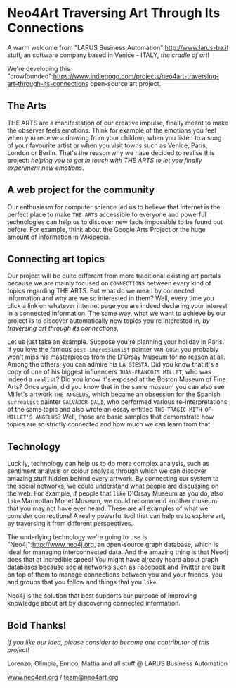 # Neo4Art Traversing Art Through Its Connections

A warm welcome from "LARUS Business Automation":http://www.larus-ba.it stuff, an software company based in Venice - ITALY, *the cradle of art*!

We're developing this "crowfounded":https://www.indiegogo.com/projects/neo4art-traversing-art-through-its-connections open-source art project.

## The Arts

THE ARTS are a manifestation of our creative impulse, finally meant to make the observer feels emotions.
Think for example of the emotions you feel when you receive a drawing from your children, when you listen to a song of your favourite artist or when you visit towns such as Venice, Paris, London or Berlin.
That's the reason why we have decided to realise this project: *helping you to get in touch with THE ARTS to let you finally experiment new emotions*. 

## A web project for the community

Our enthusiasm for computer science led us to believe that Internet is the perfect place to make `THE ARTS` accessible to everyone and powerful technologies can help us to discover new facts impossible to be found out before.
For example, think about the Google Arts Project or the huge amount of information in Wikipedia. 

## Connecting art topics

Our project will be quite different from more traditional existing art portals because we are mainly focused on `CONNECTIONS` between every kind of topics regarding THE ARTS.
But what do we mean by connected information and why are we so interested in them?
Well, every time you click a link on whatever internet page you are indeed declaring your interest in a connected information.
The same way, what we want to achieve by our project is to discover automatically new topics you're interested in, *by traversing art through its connections*. 

Let us just take an example. Suppose you're planning your holiday in Paris.
If you love the famous `post-impressionist` painter `VAN GOGH` you probably won't miss his masterpieces from the D'Orsay Museum for no reason at all.
Among the others, you can admire his `LA SIESTA`.
Did you know that it's a copy of one of his biggest influencers `JUAN-FRANCOIS MILLET`, who was indeed a `realist`?
Did you know it's exposed at the Boston Museum of Fine Arts?
Once again, did you know that in the same museum you can also see Millet's artwork `THE ANGELUS`, which became an obsession for the Spanish `surrealist` painter `SALVADOR DALI`,
who performed various re-interpretations of the same topic and also wrote an essay entitled `THE TRAGIC MITH OF MILLET'S ANGELUS`? 
Well, those are basic samples that demonstrate how topics are so strictly connected and how much we can learn from that.

## Technology

Luckily, technology can help us to do more complex analysis, such as sentiment analysis or colour analysis through which we can discover amazing stuff hidden behind every artwork. 
By connecting our system to the social networks, we could understand what people are discussing on the web.
For example, if people that `like` D'Orsay Museum as you do, also `like` Marmottan Monet Museum, we could recommend another museum that you may not have ever heard. 
These are all examples of what we consider connections! A really powerful tool that can help us to explore art, by traversing it from different perspectives.

The underlying technology we're going to use is "Neo4j":http://www.neo4j.org, an open-source graph database,
which is ideal for managing interconnected data. And the amazing thing is that Neo4j does that at incredible speed!
You might have already heard about graph databases because social networks such as Facebook and Twitter are built on top of them to manage connections between you and your friends,
you and groups that you follow and things that you `like`.

Neo4j is the solution that best supports our purpose of improving knowledge about art by discovering connected information.


## Bold Thanks!

_If you like our idea, please consider to become one contributor of this project!_


Lorenzo, Olimpia, Enrico, Mattia and all stuff @ LARUS Business Automation

www.neo4art.org / team@neo4art.org